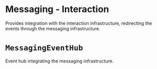 ﻿# Messaging - Interaction

Provides integration with the interaction infrastructure, redirecting the events through the messaging infrastructure.

# `MessagingEventHub`

Event hub integrating the messaging infrastructure.
